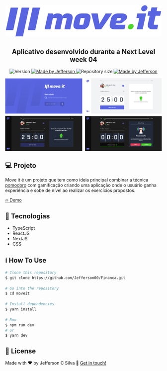 # <p align="center"> <img src="public/logo-full.svg"> </p>

<h2 align="center"> 
  Aplicativo desenvolvido durante a Next Level week 04
</h2>

<p align="center">
  <img alt="Version" src="https://img.shields.io/badge/version-1.0-brightgreen">
  <a href="https://www.linkedin.com/in/jefferson-c-silva-aa1b7b1a9/">
    <img alt="Made by Jefferson" src="https://img.shields.io/badge/vercel-demo-brightgreen">
  </a>
  <img alt="Repository size" src="https://img.shields.io/github/repo-size/Jefferson00/moveit">
  <a href="https://www.linkedin.com/in/jefferson-c-silva-aa1b7b1a9/">
    <img alt="Made by Jefferson" src="https://img.shields.io/badge/made%20by-Jefferson-blue">
  </a>
</p>

<p align="center">
  <img src="public/github/presentation.png">
</p>

## 💻 Projeto

Move it é um projeto que tem como ideia principal combinar a técnica <a href="https://pt.wikipedia.org/wiki/T%C3%A9cnica_pomodoro">pomodoro</a> com gamificação criando uma aplicação onde o usuário ganha experiência e sobe de nível ao realizar os exercícios propostos.

<a href="https://moveit-chi-two.vercel.app">
   🔥 Demo
</a>



## 🚀 Tecnologias

- TypeScript
- ReactJS
- NextJS
- CSS


## ℹ️ How To Use

```bash
# Clone this repository
$ git clone https://github.com/Jefferson00/Financa.git

# Go into the repository
$ cd moveit

# Install dependencies
$ yarn install

# Run
$ npm run dev
# or
$ yarn dev

```

## 📝 License

Made with ♥ by Jefferson C Silva :wave: [Get in touch!](https://www.linkedin.com/in/jefferson-c-silva)



